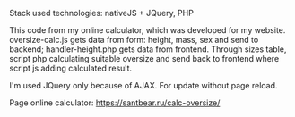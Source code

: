 Stack used technologies: nativeJS + JQuery, PHP

This code from my online calculator, which was developed for my website.
oversize-calc.js gets data from form: height, mass, sex and send to backend;
handler-height.php gets data from frontend. Through sizes table, script php calculating suitable oversize and
send back to frontend where script js adding calculated result.

I'm used JQuery only because of AJAX. For update without page reload.

Page online calculator: https://santbear.ru/calc-oversize/
